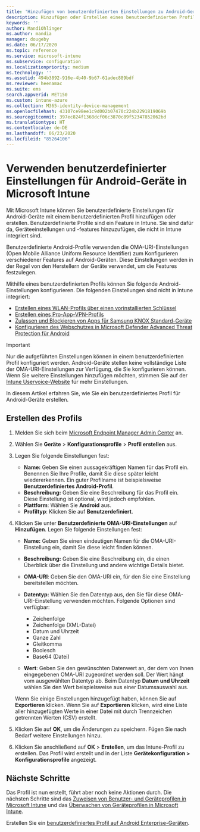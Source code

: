 ```yaml
---
title: 'Hinzufügen von benutzerdefinierten Einstellungen zu Android-Geräten in Microsoft Intune: Azure | Microsoft-Dokumentation'
description: Hinzufügen oder Erstellen eines benutzerdefinierten Profils für Android-Geräte zum Erstellen eines WLAN-Profils mit einem vorinstallierten Schlüssel, Erstellen eines Profils für Pro-App-VPN, oder Erlauben bzw. Blockieren von Apps für Samsung KNOX Standard-Geräte in Microsoft Intune
keywords: ''
author: MandiOhlinger
ms.author: mandia
manager: dougeby
ms.date: 06/17/2020
ms.topic: reference
ms.service: microsoft-intune
ms.subservice: configuration
ms.localizationpriority: medium
ms.technology: ''
ms.assetid: 494b3892-916e-4b40-9b67-61adec889bdf
ms.reviewer: heenamac
ms.suite: ems
search.appverid: MET150
ms.custom: intune-azure
ms.collection: M365-identity-device-management
ms.openlocfilehash: 43107ce98ee1c9d002b07470c224b2291819069b
ms.sourcegitcommit: 397ec824f1368dcf06c3870c89f52347852062bd
ms.translationtype: HT
ms.contentlocale: de-DE
ms.lasthandoff: 06/23/2020
ms.locfileid: "85264106"
---
```

# <a name="use-custom-settings-for-android-devices-in-microsoft-intune"></a>Verwenden benutzerdefinierter Einstellungen für Android-Geräte in Microsoft Intune

Mit Microsoft Intune können Sie benutzerdefinierte Einstellungen für Android-Geräte mit einem benutzerdefinierten Profil hinzufügen oder erstellen. Benutzerdefinierte Profile sind ein Feature in Intune. Sie sind dafür da, Geräteeinstellungen und -features hinzuzufügen, die nicht in Intune integriert sind.

Benutzerdefinierte Android-Profile verwenden die OMA-URI-Einstellungen (Open Mobile Alliance Uniform Resource Identifier) zum Konfigurieren verschiedener Features auf Android-Geräten. Diese Einstellungen werden in der Regel von den Herstellern der Geräte verwendet, um die Features festzulegen.

Mithilfe eines benutzerdefinierten Profils können Sie folgende Android-Einstellungen konfigurieren. Die folgenden Einstellungen sind nicht in Intune integriert:

- [Erstellen eines WLAN-Profils über einen vorinstallierten Schlüssel](/intune/wi-fi-profile-shared-key)
- [Erstellen eines Pro-App-VPN-Profils](/intune/android-pulse-secure-per-app-vpn)
- [Zulassen und Blockieren von Apps für Samsung KNOX Standard-Geräte](/intune/samsung-knox-apps-allow-block)
- [Konfigurieren des Webschutzes in Microsoft Defender Advanced Threat Protection für Android](../protect/advanced-threat-protection.md#configure-web-protection-on-devices-that-run-android)

>[!IMPORTANT]
> Nur die aufgeführten Einstellungen können in einem benutzerdefinierten Profil konfiguriert werden. Android-Geräte stellen keine vollständige Liste der OMA-URI-Einstellungen zur Verfügung, die Sie konfigurieren können. Wenn Sie weitere Einstellungen hinzufügen möchten, stimmen Sie auf der [Intune Uservoice-Website](https://microsoftintune.uservoice.com/forums/291681-ideas) für mehr Einstellungen.

In diesem Artikel erfahren Sie, wie Sie ein benutzerdefiniertes Profil für Android-Geräte erstellen.

## <a name="create-the-profile"></a>Erstellen des Profils

1. Melden Sie sich beim [Microsoft Endpoint Manager Admin Center](https://go.microsoft.com/fwlink/?linkid=2109431) an.
2. Wählen Sie **Geräte** > **Konfigurationsprofile** > **Profil erstellen** aus.
3. Legen Sie folgende Einstellungen fest:

    - **Name:** Geben Sie einen aussagekräftigen Namen für das Profil ein. Benennen Sie Ihre Profile, damit Sie diese später leicht wiedererkennen. Ein guter Profilname ist beispielsweise **Benutzerdefiniertes Android-Profil**.
    - **Beschreibung:** Geben Sie eine Beschreibung für das Profil ein. Diese Einstellung ist optional, wird jedoch empfohlen.
    - **Plattform**: Wählen Sie **Android** aus.
    - **Profiltyp**: Klicken Sie auf **Benutzerdefiniert**.

4. Klicken Sie unter **Benutzerdefinierte OMA-URI-Einstellungen** auf **Hinzufügen**. Legen Sie folgende Einstellungen fest:

    - **Name:** Geben Sie einen eindeutigen Namen für die OMA-URI-Einstellung ein, damit Sie diese leicht finden können.
    - **Beschreibung:** Geben Sie eine Beschreibung ein, die einen Überblick über die Einstellung und andere wichtige Details bietet.
    - **OMA-URI**: Geben Sie den OMA-URI ein, für den Sie eine Einstellung bereitstellen möchten.
    - **Datentyp:** Wählen Sie den Datentyp aus, den Sie für diese OMA-URI-Einstellung verwenden möchten. Folgende Optionen sind verfügbar:

      - Zeichenfolge
      - Zeichenfolge (XML-Datei)
      - Datum und Uhrzeit
      - Ganze Zahl
      - Gleitkomma
      - Boolesch
      - Base64 (Datei)

    - **Wert**: Geben Sie den gewünschten Datenwert an, der dem von Ihnen eingegebenen OMA-URI zugeordnet werden soll. Der Wert hängt vom ausgewählten Datentyp ab. Beim Datentyp **Datum und Uhrzeit** wählen Sie den Wert beispielsweise aus einer Datumsauswahl aus.

    Wenn Sie einige Einstellungen hinzugefügt haben, können Sie auf **Exportieren** klicken. Wenn Sie auf **Exportieren** klicken, wird eine Liste aller hinzugefügten Werte in einer Datei mit durch Trennzeichen getrennten Werten (CSV) erstellt.

5. Klicken Sie auf **OK**, um die Änderungen zu speichern. Fügen Sie nach Bedarf weitere Einstellungen hinzu.
6. Klicken Sie anschließend auf **OK** > **Erstellen**, um das Intune-Profil zu erstellen. Das Profil wird erstellt und in der Liste **Gerätekonfiguration > Konfigurationsprofile** angezeigt.

## <a name="next-steps"></a>Nächste Schritte

Das Profil ist nun erstellt, führt aber noch keine Aktionen durch. Die nächsten Schritte sind das [Zuweisen von Benutzer- und Geräteprofilen in Microsoft Intune](device-profile-assign.md) und das [Überwachen von Geräteprofilen in Microsoft Intune](device-profile-monitor.md).

Erstellen Sie ein [benutzerdefiniertes Profil auf Android Enterprise-Geräten](custom-settings-android-for-work.md).
